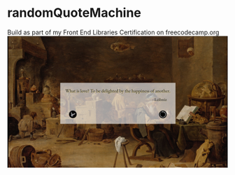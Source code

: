 # randomQuoteMachine
Build as part of my Front End Libraries Certification on freecodecamp.org
![Preview](/images/preview.png)
